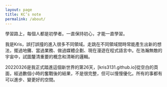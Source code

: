 ```yaml
---
layout: page
title: KC’s note
permalink: /about/
---
```


學習路上，每個人都是初學者。一直保持初心，才能一直學習。

我是Kris，誤打誤撞的進入很多不同領域。走跳在不同領域間時常能產生出新的想法，擺過地攤、當過業務、做過媒體企劃、現在漫遊在程式語言中。在浩瀚無敵的宇宙中，試圖釐清重要的概念和清晰的邏輯。

20220326是我正式踏進這個新世界的第26天，[kris3131.github.io]從空白的頁面，經過數個小時的奮戰後的結果，不是很完整，但可以慢慢優化。所有的事都有可以進步、變更好的空間。

